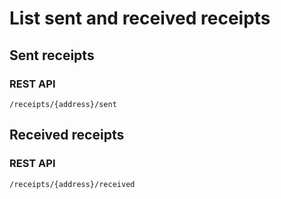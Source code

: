 # List sent and received receipts

## Sent receipts
### REST API
```
/receipts/{address}/sent
```

## Received receipts
### REST API
```
/receipts/{address}/received
```